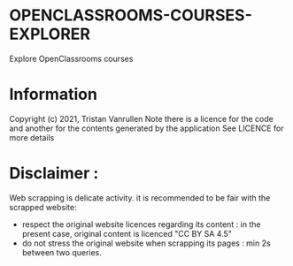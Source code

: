 # OPENCLASSROOMS-COURSES-EXPLORER 
Explore OpenClassrooms courses

# Information
Copyright (c) 2021, Tristan Vanrullen
Note there is a licence for the code and another for the contents generated by the application
See LICENCE for more details 

# Disclaimer : 
Web scrapping is delicate activity. it is recommended to be fair with the scrapped website:
- respect the original website licences regarding its content : in the present case, original content is licenced "CC BY SA 4.5"
- do not stress the original website when scrapping its pages : min 2s between two queries.